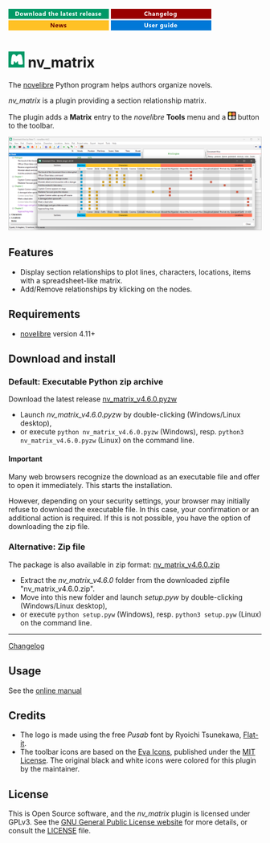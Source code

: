 [![Download the latest release](docs/img/download-button.png)](https://github.com/peter88213/nv_matrix/raw/main/dist/nv_matrix_v4.6.0.pyzw)
[![Changelog](docs/img/changelog-button.png)](docs/changelog.md)
[![News](docs/img/news-button.png)](https://github.com/peter88213/novelibre/discussions/1)
[![Online help](docs/img/help-button.png)](https://peter88213.github.io/nvhelp-en/nv_matrix/)


# ![M](icons/mLogo32.png) nv_matrix

The [novelibre](https://github.com/peter88213/novelibre/) Python program helps authors organize novels.  

*nv_matrix* is a plugin providing a section relationship matrix. 

The plugin adds a **Matrix** entry to the *novelibre* **Tools** menu and a 
![Matrix](src/icons/16/matrix.png) button to the toolbar.

![Screenshot](docs/Screenshots/screen01.png)

## Features

- Display section relationships to plot lines, characters, locations, items with a spreadsheet-like matrix.
- Add/Remove relationships by klicking on the nodes.

## Requirements

- [novelibre](https://github.com/peter88213/novelibre/) version 4.11+

## Download and install

### Default: Executable Python zip archive

Download the latest release [nv_matrix_v4.6.0.pyzw](https://github.com/peter88213/nv_matrix/raw/main/dist/nv_matrix_v4.6.0.pyzw)

- Launch *nv_matrix_v4.6.0.pyzw* by double-clicking (Windows/Linux desktop),
- or execute `python nv_matrix_v4.6.0.pyzw` (Windows), resp. `python3 nv_matrix_v4.6.0.pyzw` (Linux) on the command line.

#### Important

Many web browsers recognize the download as an executable file and offer to open it immediately. 
This starts the installation.

However, depending on your security settings, your browser may 
initially  refuse  to download the executable file. 
In this case, your confirmation or an additional action is required. 
If this is not possible, you have the option of downloading 
the zip file. 


### Alternative: Zip file

The package is also available in zip format: [nv_matrix_v4.6.0.zip](https://github.com/peter88213/nv_matrix/raw/main/dist/nv_matrix_v4.6.0.zip)

- Extract the *nv_matrix_v4.6.0* folder from the downloaded zipfile "nv_matrix_v4.6.0.zip".
- Move into this new folder and launch *setup.pyw* by double-clicking (Windows/Linux desktop), 
- or execute `python setup.pyw` (Windows), resp. `python3 setup.pyw` (Linux) on the command line.

---

[Changelog](docs/changelog.md)

## Usage

See the [online manual](https://peter88213.github.io/nvhelp-en/nv_matrix/)

## Credits

- The logo is made using the free *Pusab* font by Ryoichi Tsunekawa, [Flat-it](http://flat-it.com/).
- The toolbar icons are based on the [Eva Icons](https://akveo.github.io/eva-icons/#/), published under the [MIT License](http://www.opensource.org/licenses/mit-license.php). The original black and white icons were colored for this plugin by the maintainer. 

## License

This is Open Source software, and the *nv_matrix* plugin is licensed under GPLv3. See the
[GNU General Public License website](https://www.gnu.org/licenses/gpl-3.0.en.html) for more
details, or consult the [LICENSE](https://github.com/peter88213/nv_matrix/blob/main/LICENSE) file.
